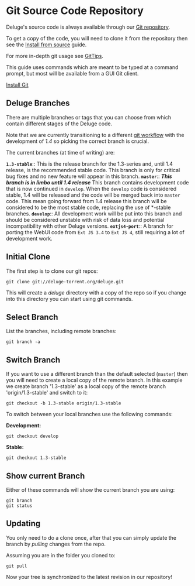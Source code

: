 # Git Source Code Repository

Deluge's source code is always available through our [Git repository](http://git.deluge-torrent.org/deluge).

To get a copy of the code, you will need to clone it from the repository then see the [Install from source](/installing/source.md) guide.

For more in-depth git usage see [GitTips](/development/git/gittips.md).

This guide uses commands which are meant to be typed at a command prompt, but most will be available from a GUI Git client.

[Install Git](http://git-scm.com/downloads)



## Deluge Branches
There are multiple branches or tags that you can choose from which contain different stages of the Deluge code.

Note that we are currently transitioning to a different [git workflow](http://nvie.com/posts/a-successful-git-branching-model/) with the development of *1.4* so picking the correct branch is crucial.

The current branches (at time of writing) are:

 **`1.3-stable`**::
    This is the release branch for the 1.3-series and, until 1.4 release, is the recommended stable code. This branch is only for critical bug fixes and no new feature will appear in this branch.
 **`master`**::
    ***This branch is in limbo until 1.4 release*** This branch contains development code that is now continued in `develop`. When the `develop` code is considered stable, 1.4 will be released and the code will be merged back into `master` code. This mean going forward from 1.4 release this branch will be considered to be the most stable code, replacing the use of *-stable branches.
 **`develop`**::
    All development work will be put into this branch and should be considered unstable with risk of data loss and potential incompatibility with other Deluge versions.
 **`extjs4-port`**::
   A branch for porting the WebUI code from `Ext JS 3.4` to `Ext JS 4`, still requiring a lot of development work.

## Initial Clone

The first step is to clone our git repos:

```
git clone git://deluge-torrent.org/deluge.git
```

This will create a *deluge* directory with a copy of the repo so if you change into this directory you can start using git commands.


## Select Branch

List the branches, including remote branches:

```
git branch -a
```

## Switch Branch

If you want to use a different branch than the default selected (`master`) then you will need to create a local copy of the remote branch. In this example we create branch '1.3-stable' as a local copy of the remote branch 'origin/1.3-stable' and switch to it:

```
git checkout -b 1.3-stable origin/1.3-stable
```

To switch between your local branches use the following commands:

 **Development:**

```
git checkout develop
```

 **Stable:**

```
git checkout 1.3-stable
```

## Show current Branch
Either of these commands will show the current branch you are using:

```
git branch
git status
```


## Updating

You only need to do a clone once, after that you can simply update the branch by *pulling* changes from the repo.

Assuming you are in the folder you cloned to:

```
git pull
```

Now your tree is synchronized to the latest revision in our repository!
